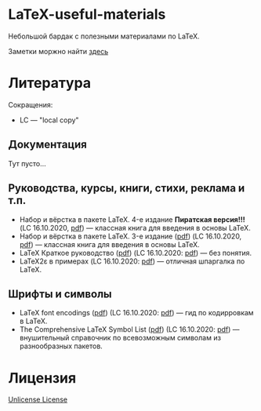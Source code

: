 # LaTeX-useful-materials
Небольшой бардак с полезными материалами по LaTeX.

Заметки моржно найти [здесь](notes/)

# Литература
Сокращения:
- LC &mdash; "local copy"

## Документация
Тут пусто...

## Руководства, курсы, книги, стихи, реклама и т.п.
- Набор и вёрстка в пакете LaTeX. 4-е издание **Пиратская версия!!!** (LC 16.10.2020, [pdf](Lvovskii-2014.pdf)) &mdash; классная книга для введения в основы LaTeX.
- Набор и вёрстка в пакете LaTeX. 3-е издание ([pdf](https://mccme.ru/free-books/llang/newllang.pdf)) (LC 16.10.2020, [pdf](newllang.pdf)) &mdash; классная книга для введения в основы LaTeX.
- LaTeX Краткое руководство ([pdf](https://zns.susu.ru/IT/latex/literature/PartlS_LaTeX.pdf)) (LC 16.10.2020: [pdf](PartlS_LaTeX.pdf)) &mdash; без понятия.
- LaTeX2ε в примерах (LC 16.10.2020: [pdf](LaTeX_examples.pdf)) &mdash; отличная шпаргалка по LaTeX.

## Шрифты и символы
- LaTeX font encodings ([pdf](https://texdoc.net/texmf-dist/doc/latex/base/encguide.pdf)) (LC 16.10.2020: [pdf](encguide.pdf)) &mdash; гид по кодирровкам в LaTeX.
- The Comprehensive LaTeX Symbol List ([pdf](http://mirrors.mi.ras.ru/CTAN/info/symbols/comprehensive/symbols-a4.pdf)) (LC 16.10.2020: [pdf](symbols-a4.pdf)) &mdash; внушительный справочник по всевозможным символам из разнообразных пакетов.

# Лицензия
[Unlicense License](LICENSE)
